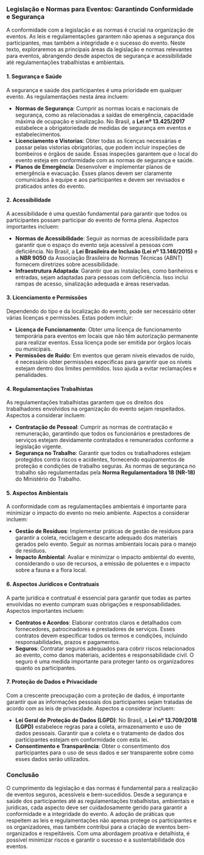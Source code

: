 ### Legislação e Normas para Eventos: Garantindo Conformidade e Segurança

A conformidade com a legislação e as normas é crucial na organização de eventos. As leis e regulamentações garantem não apenas a segurança dos participantes, mas também a integridade e o sucesso do evento. Neste texto, exploraremos as principais áreas da legislação e normas relevantes para eventos, abrangendo desde aspectos de segurança e acessibilidade até regulamentações trabalhistas e ambientais.

#### 1. **Segurança e Saúde**

A segurança e saúde dos participantes é uma prioridade em qualquer evento. As regulamentações nesta área incluem:

- **Normas de Segurança**: Cumprir as normas locais e nacionais de segurança, como as relacionadas a saídas de emergência, capacidade máxima de ocupação e sinalização. No Brasil, a **Lei nº 13.425/2017** estabelece a obrigatoriedade de medidas de segurança em eventos e estabelecimentos.
- **Licenciamento e Vistorias**: Obter todas as licenças necessárias e passar pelas vistorias obrigatórias, que podem incluir inspeções de bombeiros e órgãos de saúde. Essas inspeções garantem que o local do evento esteja em conformidade com as normas de segurança e saúde.
- **Planos de Emergência**: Desenvolver e implementar planos de emergência e evacuação. Esses planos devem ser claramente comunicados à equipe e aos participantes e devem ser revisados e praticados antes do evento.

#### 2. **Acessibilidade**

A acessibilidade é uma questão fundamental para garantir que todos os participantes possam participar do evento de forma plena. Aspectos importantes incluem:

- **Normas de Acessibilidade**: Seguir as normas de acessibilidade para garantir que o espaço do evento seja acessível a pessoas com deficiência. No Brasil, a **Lei Brasileira de Inclusão (Lei nº 13.146/2015)** e a **NBR 9050** da Associação Brasileira de Normas Técnicas (ABNT) fornecem diretrizes sobre acessibilidade.
- **Infraestrutura Adaptada**: Garantir que as instalações, como banheiros e entradas, sejam adaptadas para pessoas com deficiência. Isso inclui rampas de acesso, sinalização adequada e áreas reservadas.

#### 3. **Licenciamento e Permissões**

Dependendo do tipo e da localização do evento, pode ser necessário obter várias licenças e permissões. Estas podem incluir:

- **Licença de Funcionamento**: Obter uma licença de funcionamento temporária para eventos em locais que não têm autorização permanente para realizar eventos. Essa licença pode ser emitida por órgãos locais ou municipais.
- **Permissões de Ruído**: Em eventos que geram níveis elevados de ruído, é necessário obter permissões específicas para garantir que os níveis estejam dentro dos limites permitidos. Isso ajuda a evitar reclamações e penalidades.

#### 4. **Regulamentações Trabalhistas**

As regulamentações trabalhistas garantem que os direitos dos trabalhadores envolvidos na organização do evento sejam respeitados. Aspectos a considerar incluem:

- **Contratação de Pessoal**: Cumprir as normas de contratação e remuneração, garantindo que todos os funcionários e prestadores de serviços estejam devidamente contratados e remunerados conforme a legislação vigente.
- **Segurança no Trabalho**: Garantir que todos os trabalhadores estejam protegidos contra riscos e acidentes, fornecendo equipamentos de proteção e condições de trabalho seguras. As normas de segurança no trabalho são regulamentadas pela **Norma Regulamentadora 18 (NR-18)** do Ministério do Trabalho.

#### 5. **Aspectos Ambientais**

A conformidade com as regulamentações ambientais é importante para minimizar o impacto do evento no meio ambiente. Aspectos a considerar incluem:

- **Gestão de Resíduos**: Implementar práticas de gestão de resíduos para garantir a coleta, reciclagem e descarte adequado dos materiais gerados pelo evento. Seguir as normas ambientais locais para o manejo de resíduos.
- **Impacto Ambiental**: Avaliar e minimizar o impacto ambiental do evento, considerando o uso de recursos, a emissão de poluentes e o impacto sobre a fauna e a flora local.

#### 6. **Aspectos Jurídicos e Contratuais**

A parte jurídica e contratual é essencial para garantir que todas as partes envolvidas no evento cumpram suas obrigações e responsabilidades. Aspectos importantes incluem:

- **Contratos e Acordos**: Elaborar contratos claros e detalhados com fornecedores, patrocinadores e prestadores de serviços. Esses contratos devem especificar todos os termos e condições, incluindo responsabilidades, prazos e pagamentos.
- **Seguros**: Contratar seguros adequados para cobrir riscos relacionados ao evento, como danos materiais, acidentes e responsabilidade civil. O seguro é uma medida importante para proteger tanto os organizadores quanto os participantes.

#### 7. **Proteção de Dados e Privacidade**

Com a crescente preocupação com a proteção de dados, é importante garantir que as informações pessoais dos participantes sejam tratadas de acordo com as leis de privacidade. Aspectos a considerar incluem:

- **Lei Geral de Proteção de Dados (LGPD)**: No Brasil, a **Lei nº 13.709/2018 (LGPD)** estabelece regras para a coleta, armazenamento e uso de dados pessoais. Garantir que a coleta e o tratamento de dados dos participantes estejam em conformidade com esta lei.
- **Consentimento e Transparência**: Obter o consentimento dos participantes para o uso de seus dados e ser transparente sobre como esses dados serão utilizados.

### Conclusão

O cumprimento da legislação e das normas é fundamental para a realização de eventos seguros, acessíveis e bem-sucedidos. Desde a segurança e saúde dos participantes até as regulamentações trabalhistas, ambientais e jurídicas, cada aspecto deve ser cuidadosamente gerido para garantir a conformidade e a integridade do evento. A adoção de práticas que respeitem as leis e regulamentações não apenas protege os participantes e os organizadores, mas também contribui para a criação de eventos bem-organizados e respeitáveis. Com uma abordagem proativa e detalhista, é possível minimizar riscos e garantir o sucesso e a sustentabilidade dos eventos.